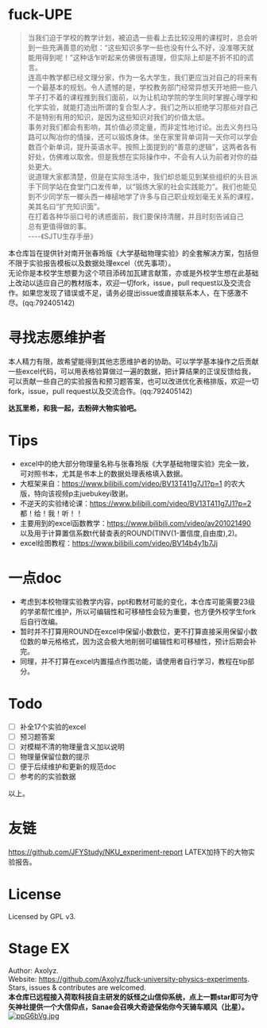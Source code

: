 # fuck-UPE

> 当我们迫于学校的教学计划，被迫选一些看上去比较没用的课程时，总会听到一些充满善意的劝慰：“这些知识多学一些也没有什么不好，没准哪天就能用得到呢！”这种话乍听起来仿佛很有道理，但实际上却是不折不扣的谎言。  
> 连高中教学都已经文理分家，作为一名大学生，我们更应当对自己的将来有一个最基本的规划。令人遗憾的是，学校教务部门经常异想天开地把一些八竿子打不着的课程推到我们面前，以为让机动学院的学生同时掌握心理学和化学实验，就能打造出所谓的复合型人才。我们之所以拒绝学习那些对自己不是特别有用的知识，是因为这些知识对我们的价值太低。  
> 事务对我们都会有影响，其价值必须定量，而非定性地讨论。出去义务扫马路可以陶冶你的情操，还可以锻炼身体。坐在家里背单词背一天你可以学会数百个新单词，提升英语水平。按照上面提到的“善意的逻辑”，这两者各有好处，仿佛难以取舍。但是我想在实际操作中，不会有人认为前者对你的益处更大。  
> 说道理大家都清楚，但是在实际生活中，我们却总能见到某些组织的头目派手下同学站在食堂门口发传单，以“锻炼大家的社会实践能力”。我们也能见到不少同学东一榔头西一棒槌地学了许多与自己职业规划毫无关系的课程，美其名曰“扩充知识面”。  
> 在打着各种华丽口号的诱惑面前，我们要保持清醒，并且时刻告诫自己  
> 总有更值得做的事。  
> ----《SJTU生存手册》  

本仓库旨在提供针对南开张春玲版《大学基础物理实验》的全套解决方案，包括但不限于实验报告模板以及数据处理excel（优先事项）。  
无论你是本校学生想要为这个项目添砖加瓦建言献策，亦或是外校学生想在此基础上改动以适应自己的教材版本，欢迎一切fork，issue，pull request以及交流合作。如果您发现了错误或不足，请务必提出issue或直接联系本人，在下感激不尽。(qq:792405142)  

# 寻找志愿维护者
本人精力有限，故希望能得到其他志愿维护者的协助。可以学学基本操作之后贡献一些excel代码，可以用表格验算做过一遍的数据，把计算结果的正误反馈给我，可以贡献一些自己的实验报告和预习题答案，也可以改进优化表格排版，欢迎一切fork，issue，pull request以及交流合作。(qq:792405142)  

**达瓦里希，和我一起，去粉碎大物实验吧。**

# Tips

- excel中的绝大部分物理量名称与张春玲版《大学基础物理实验》完全一致，可对照书本，尤其是书本上的数据处理表格填入数据。
- 大框架来自：https://www.bilibili.com/video/BV13T411g7J1?p=1 的农大版，特向该视频p主juebukeyi致谢。
- 不逆天的实验绪论课：https://www.bilibili.com/video/BV13T411g7J1?p=2 都！给！我！听！！
- 主要用到的excel函数教学：https://www.bilibili.com/video/av201021490 以及用于计算置信系数t代替查表的ROUND(TINV(1-置信度,自由度),2)。
- excel绘图教程：https://www.bilibili.com/video/BV14b4y1b7Jj

# 一点doc

- 考虑到本校物理实验教学内容，ppt和教材可能的变化，本仓库可能需要23级的学弟帮忙维护，所以可编辑性和可移植性会较为重要，也方便外校学生fork后自行改编。
- 暂时并不打算用ROUND在excel中保留小数数位，更不打算直接采用保留小数位数的单元格格式，因为这会极大地削弱可编辑性和可移植性，预计后期会补完。
- 同理，并不打算在excel内置描点作图功能，请使用者自行学习，教程在tip部分。

# Todo

- [ ] 补全17个实验的excel
- [ ] 预习题答案
- [ ] 对模糊不清的物理量含义加以说明
- [ ] 物理量保留位数的提示
- [ ] 便于后续维护和更新的规范doc
- [ ] 参考的的实验数据

以上。

# 友链

https://github.com/JFYStudy/NKU_experiment-report LATEX加持下的大物实验报告。

# License

Licensed by GPL v3.

# Stage EX

Author: Axolyz.  
Website: https://github.com/Axolyz/fuck-university-physics-experiments.  
Stars, issues & contributes are welcomed.  
**本仓库已远程接入荷取科技自主研发的妖怪之山信仰系统，点上一颗star即可为守矢神社提供一个大信仰点，Sanae会召唤大奇迹保佑你今天骑车顺风（比星）。**  
[![ppG6bVg.jpg](https://s1.ax1x.com/2023/03/17/ppG6bVg.jpg)](https://imgse.com/i/ppG6bVg)  
